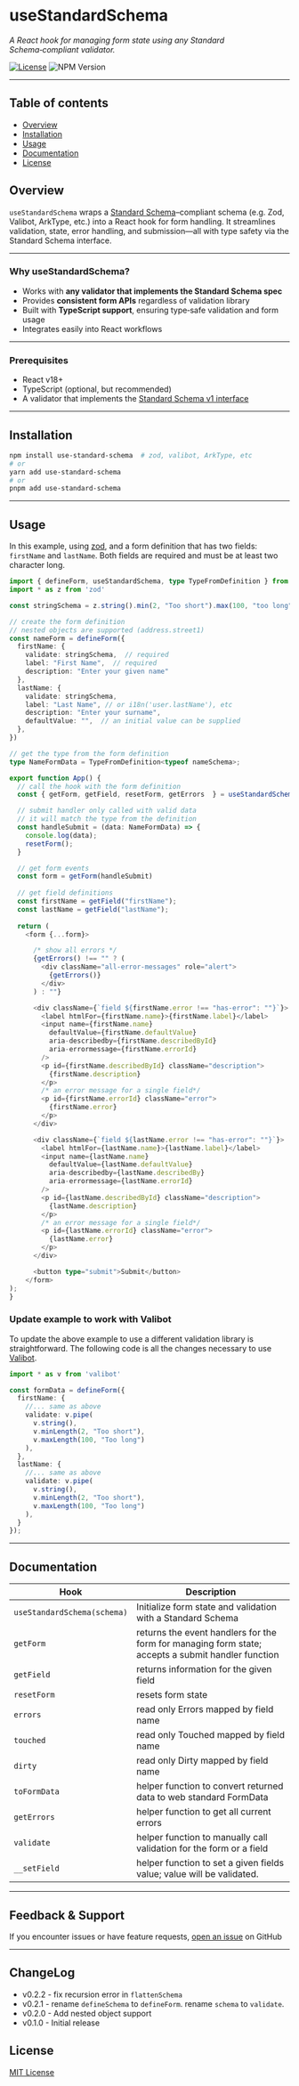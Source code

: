 
# useStandardSchema

<div style="max-width:100ch">

*A React hook for managing form state using any Standard Schema‑compliant validator.*

[![License](https://img.shields.io/badge/license-MIT-%230172ad)](https://github.com/garystorey/usezodform/blob/master/LICENSE.md)
![NPM Version](https://img.shields.io/npm/v/use-standard-schema)

---

## Table of contents

- [Overview](#overview)
- [Installation](#installation)
- [Usage](#usage)
- [Documentation](#documentation)
- [License](#license)

## Overview

`useStandardSchema` wraps a [Standard Schema](https://standardschema.dev)–compliant schema (e.g. Zod, Valibot, ArkType, etc.) into a React hook for form handling. It streamlines validation, state, error handling, and submission—all with type safety via the Standard Schema interface.

---

### Why useStandardSchema?

- Works with **any validator that implements the Standard Schema spec**
- Provides **consistent form APIs** regardless of validation library
- Built with **TypeScript support**, ensuring type‑safe validation and form usage
- Integrates easily into React workflows

---

### Prerequisites

- React v18+
- TypeScript (optional, but recommended)
- A validator that implements the [Standard Schema v1 interface](https://standardschema.dev/#what-schema-libraries-implement-the-spec)

---

## Installation

```bash
npm install use-standard-schema  # zod, valibot, ArkType, etc 
# or
yarn add use-standard-schema
# or
pnpm add use-standard-schema
```

---

## Usage

In this example, using [zod](https://zod.dev), and a form definition that has two fields: `firstName` and `lastName`. Both fields are required and must be at least two character long.

```ts
import { defineForm, useStandardSchema, type TypeFromDefinition } from "use-standard-schema"
import * as z from 'zod'

const stringSchema = z.string().min(2, "Too short").max(100, "too long")

// create the form definition
// nested objects are supported (address.street1)
const nameForm = defineForm({
  firstName: {
    validate: stringSchema,  // required
    label: "First Name",  // required
    description: "Enter your given name"
  },
  lastName: {
    validate: stringSchema,
    label: "Last Name", // or i18n('user.lastName'), etc
    description: "Enter your surname",
    defaultValue: "",  // an initial value can be supplied
  },
})

// get the type from the form definition
type NameFormData = TypeFromDefinition<typeof nameSchema>;

export function App() {
  // call the hook with the form definition
  const { getForm, getField, resetForm, getErrors  } = useStandardSchema(nameForm);

  // submit handler only called with valid data
  // it will match the type from the definition
  const handleSubmit = (data: NameFormData) => {
    console.log(data);
    resetForm();
  }

  // get form events
  const form = getForm(handleSubmit)
  
  // get field definitions
  const firstName = getField("firstName");
  const lastName = getField("lastName");
 
  return (
    <form {...form}>

      /* show all errors */
      {getErrors() !== "" ? (
        <div className="all-error-messages" role="alert">
          {getErrors()}
        </div>
      ) : ""}

      <div className={`field ${firstName.error !== "has-error": ""}`}>
        <label htmlFor={firstName.name}>{firstName.label}</label>
        <input name={firstName.name}
          defaultValue={firstName.defaultValue}
          aria-describedby={firstName.describedById}
          aria-errormessage={firstName.errorId}
        />
        <p id={firstName.describedById} className="description">
          {firstName.description}
        </p>
        /* an error message for a single field*/
        <p id={firstName.errorId} className="error">
          {firstName.error}
        </p>
      </div>

      <div className={`field ${lastName.error !== "has-error": ""}`}>
        <label htmlFor={lastName.name}>{lastName.label}</label>
        <input name={lastName.name}
          defaultValue={lastName.defaultValue}
          aria-describedby={lastName.describedBy}
          aria-errormessage={lastName.errorId}
        />
        <p id={lastName.describedById} className="description">
          {lastName.description}
        </p>
        /* an error message for a single field*/
        <p id={lastName.errorId} className="error">
          {lastName.error}
        </p>
      </div>

      <button type="submit">Submit</button>
    </form>
);
}

```

### Update example to work with Valibot

To update the above example to use a different validation library is straightforward. The following code is all the changes necessary to use [Valibot](https://valibot.dev/).

```ts
import * as v from 'valibot'

const formData = defineForm({
  firstName: {
    //... same as above
    validate: v.pipe(
      v.string(),
      v.minLength(2, "Too short"),
      v.maxLength(100, "Too long")
    ),
  },
  lastName: {
    //... same as above
    validate: v.pipe(
      v.string(),
      v.minLength(2, "Too short"),
      v.maxLength(100, "Too long")
    ),
  }
});

```

---

## Documentation

| Hook                | Description                                                                 |
|---------------------|-----------------------------------------------------------------------------|
| `useStandardSchema(schema)` | Initialize form state and validation with a Standard Schema |
| `getForm` | returns the event handlers for the form for managing form state; accepts a submit handler function |
| `getField` | returns information for the given field |
| `resetForm` | resets form state |
| `errors` | read only Errors mapped by field name |
| `touched` | read only Touched mapped by field name |
| `dirty` | read only Dirty mapped by field name |
| `toFormData` | helper function to convert returned data to web standard FormData |
| `getErrors` | helper function to get all current errors |
| `validate` | helper function to manually call validation for the form or a field |
|`__setField` | helper function to set a given fields value; value will be validated. |

---

## Feedback & Support

If you encounter issues or have feature requests, [open an issue](https://github.com/garystorey/use-standard-shema/issues) on GitHub

---

## ChangeLog

- v0.2.2 - fix recursion error in `flattenSchema`
- v0.2.1 - rename `defineSchema` to `defineForm`. rename `schema` to `validate`.
- v0.2.0 - Add nested object support
- v0.1.0 - Initial release

## License

[MIT License](./LICENSE)

</div>
